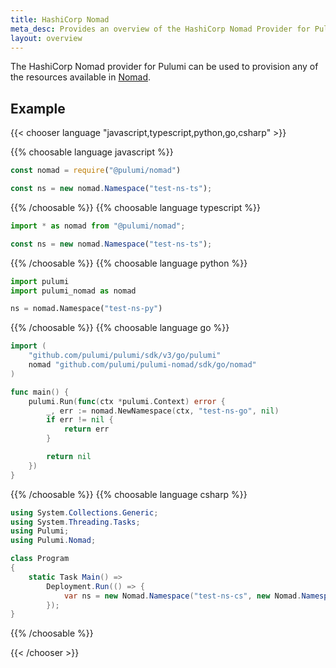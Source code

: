 ```yaml
---
title: HashiCorp Nomad
meta_desc: Provides an overview of the HashiCorp Nomad Provider for Pulumi.
layout: overview
---
```


The HashiCorp Nomad provider for Pulumi can be used to provision any of the resources available in [Nomad](https://www.nomadproject.io/).

## Example

{{< chooser language "javascript,typescript,python,go,csharp" >}}

{{% choosable language javascript %}}

```javascript
const nomad = require("@pulumi/nomad")

const ns = new nomad.Namespace("test-ns-ts");
```

{{% /choosable %}}
{{% choosable language typescript %}}

```typescript
import * as nomad from "@pulumi/nomad";

const ns = new nomad.Namespace("test-ns-ts");
```

{{% /choosable %}}
{{% choosable language python %}}

```python
import pulumi
import pulumi_nomad as nomad

ns = nomad.Namespace("test-ns-py")
```

{{% /choosable %}}
{{% choosable language go %}}

```go
import (
	"github.com/pulumi/pulumi/sdk/v3/go/pulumi"
	nomad "github.com/pulumi/pulumi-nomad/sdk/go/nomad"
)

func main() {
	pulumi.Run(func(ctx *pulumi.Context) error {
        _, err := nomad.NewNamespace(ctx, "test-ns-go", nil)
		if err != nil {
			return err
		}

		return nil
	})
}
```

{{% /choosable %}}
{{% choosable language csharp %}}

```csharp
using System.Collections.Generic;
using System.Threading.Tasks;
using Pulumi;
using Pulumi.Nomad;

class Program
{
    static Task Main() =>
        Deployment.Run(() => {
            var ns = new Nomad.Namespace("test-ns-cs", new Nomad.NamespaceArgs{});
        });
}
```

{{% /choosable %}}

{{< /chooser >}}
